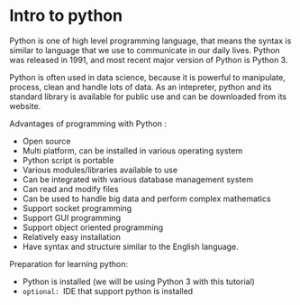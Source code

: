 # Intro to python

Python is one of high level programming language, that means the syntax is similar to language that we use to communicate in our daily lives. Python was released in 1991, and most recent major version of Python is Python 3.

Python is often used in data science, because it is powerful to manipulate, process, clean and handle lots of data. As an intepreter, python and its standard library is available for public use and can be downloaded from its website.

Advantages of programming with Python :
- Open source
- Multi platform, can be installed in various operating system
- Python script is portable
- Various modules/libraries available to use
- Can be integrated with various database management system
- Can read and modify files
- Can be used to handle big data and perform complex mathematics
- Support socket programming
- Support GUI programming
- Support object oriented programming
- Relatively easy installation
- Have syntax and structure similar to the English language.

Preparation for learning python:
- Python is installed (we will be using Python 3 with this tutorial)
- `optional: `IDE that support python is installed

